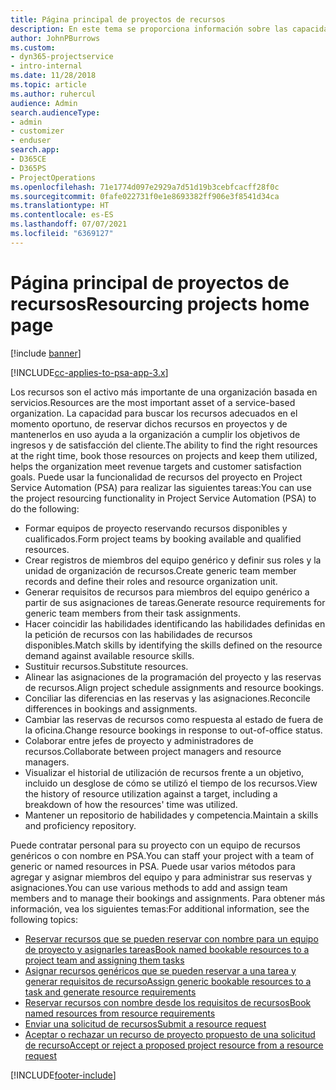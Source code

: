 ```yaml
---
title: Página principal de proyectos de recursos
description: En este tema se proporciona información sobre las capacidades de administración de recursos en Project Service Automation (PSA) para Dynamics 365.
author: JohnPBurrows
ms.custom:
- dyn365-projectservice
- intro-internal
ms.date: 11/28/2018
ms.topic: article
ms.author: ruhercul
audience: Admin
search.audienceType:
- admin
- customizer
- enduser
search.app:
- D365CE
- D365PS
- ProjectOperations
ms.openlocfilehash: 71e1774d097e2929a7d51d19b3cebfcacff28f0c
ms.sourcegitcommit: 0fafe022731f0e1e8693382ff906e3f8541d34ca
ms.translationtype: HT
ms.contentlocale: es-ES
ms.lasthandoff: 07/07/2021
ms.locfileid: "6369127"
---
```

# <a name="resourcing-projects-home-page"></a><span data-ttu-id="feb26-103">Página principal de proyectos de recursos</span><span class="sxs-lookup"><span data-stu-id="feb26-103">Resourcing projects home page</span></span>

[!include [banner](../includes/psa-now-project-operations.md)]

[!INCLUDE[cc-applies-to-psa-app-3.x](../includes/cc-applies-to-psa-app-3x.md)]

<span data-ttu-id="feb26-104">Los recursos son el activo más importante de una organización basada en servicios.</span><span class="sxs-lookup"><span data-stu-id="feb26-104">Resources are the most important asset of a service-based organization.</span></span> <span data-ttu-id="feb26-105">La capacidad para buscar los recursos adecuados en el momento oportuno, de reservar dichos recursos en proyectos y de mantenerlos en uso ayuda a la organización a cumplir los objetivos de ingresos y de satisfacción del cliente.</span><span class="sxs-lookup"><span data-stu-id="feb26-105">The ability to find the right resources at the right time, book those resources on projects and keep them utilized, helps the organization meet revenue targets and customer satisfaction goals.</span></span> <span data-ttu-id="feb26-106">Puede usar la funcionalidad de recursos del proyecto en Project Service Automation (PSA) para realizar las siguientes tareas:</span><span class="sxs-lookup"><span data-stu-id="feb26-106">You can use the project resourcing functionality in Project Service Automation (PSA) to do the following:</span></span>

- <span data-ttu-id="feb26-107">Formar equipos de proyecto reservando recursos disponibles y cualificados.</span><span class="sxs-lookup"><span data-stu-id="feb26-107">Form project teams by booking available and qualified resources.</span></span>
- <span data-ttu-id="feb26-108">Crear registros de miembros del equipo genérico y definir sus roles y la unidad de organización de recursos.</span><span class="sxs-lookup"><span data-stu-id="feb26-108">Create generic team member records and define their roles and resource organization unit.</span></span>
- <span data-ttu-id="feb26-109">Generar requisitos de recursos para miembros del equipo genérico a partir de sus asignaciones de tareas.</span><span class="sxs-lookup"><span data-stu-id="feb26-109">Generate resource requirements for generic team members from their task assignments.</span></span>
- <span data-ttu-id="feb26-110">Hacer coincidir las habilidades identificando las habilidades definidas en la petición de recursos con las habilidades de recursos disponibles.</span><span class="sxs-lookup"><span data-stu-id="feb26-110">Match skills by identifying the skills defined on the resource demand against available resource skills.</span></span>
- <span data-ttu-id="feb26-111">Sustituir recursos.</span><span class="sxs-lookup"><span data-stu-id="feb26-111">Substitute resources.</span></span>
- <span data-ttu-id="feb26-112">Alinear las asignaciones de la programación del proyecto y las reservas de recursos.</span><span class="sxs-lookup"><span data-stu-id="feb26-112">Align project schedule assignments and resource bookings.</span></span>
- <span data-ttu-id="feb26-113">Conciliar las diferencias en las reservas y las asignaciones.</span><span class="sxs-lookup"><span data-stu-id="feb26-113">Reconcile differences in bookings and assignments.</span></span>
- <span data-ttu-id="feb26-114">Cambiar las reservas de recursos como respuesta al estado de fuera de la oficina.</span><span class="sxs-lookup"><span data-stu-id="feb26-114">Change resource bookings in response to out-of-office status.</span></span>
- <span data-ttu-id="feb26-115">Colaborar entre jefes de proyecto y administradores de recursos.</span><span class="sxs-lookup"><span data-stu-id="feb26-115">Collaborate between project managers and resource managers.</span></span>
- <span data-ttu-id="feb26-116">Visualizar el historial de utilización de recursos frente a un objetivo, incluido un desglose de cómo se utilizó el tiempo de los recursos.</span><span class="sxs-lookup"><span data-stu-id="feb26-116">View the history of resource utilization against a target, including a breakdown of how the resources' time was utilized.</span></span>
- <span data-ttu-id="feb26-117">Mantener un repositorio de habilidades y competencia.</span><span class="sxs-lookup"><span data-stu-id="feb26-117">Maintain a skills and proficiency repository.</span></span>


<span data-ttu-id="feb26-118">Puede contratar personal para su proyecto con un equipo de recursos genéricos o con nombre en PSA.</span><span class="sxs-lookup"><span data-stu-id="feb26-118">You can staff your project with a team of generic or named resources in PSA.</span></span> <span data-ttu-id="feb26-119">Puede usar varios métodos para agregar y asignar miembros del equipo y para administrar sus reservas y asignaciones.</span><span class="sxs-lookup"><span data-stu-id="feb26-119">You can use various methods to add and assign team members and to manage their bookings and assignments.</span></span> <span data-ttu-id="feb26-120">Para obtener más información, vea los siguientes temas:</span><span class="sxs-lookup"><span data-stu-id="feb26-120">For additional information, see the following topics:</span></span>

- [<span data-ttu-id="feb26-121">Reservar recursos que se pueden reservar con nombre para un equipo de proyecto y asignarles tareas</span><span class="sxs-lookup"><span data-stu-id="feb26-121">Book named bookable resources to a project team and assigning them tasks</span></span>](assign-named-bookable-resource.md)
- [<span data-ttu-id="feb26-122">Asignar recursos genéricos que se pueden reservar a una tarea y generar requisitos de recurso</span><span class="sxs-lookup"><span data-stu-id="feb26-122">Assign generic bookable resources to a task and generate resource requirements</span></span>](assign-generic-bookable-resource.md)
- [<span data-ttu-id="feb26-123">Reservar recursos con nombre desde los requisitos de recursos</span><span class="sxs-lookup"><span data-stu-id="feb26-123">Book named resources from resource requirements</span></span>](book-named-resource.md)
- [<span data-ttu-id="feb26-124">Enviar una solicitud de recursos</span><span class="sxs-lookup"><span data-stu-id="feb26-124">Submit a resource request</span></span>](submit-resource-request.md)
- [<span data-ttu-id="feb26-125">Aceptar o rechazar un recurso de proyecto propuesto de una solicitud de recurso</span><span class="sxs-lookup"><span data-stu-id="feb26-125">Accept or reject a proposed project resource from a resource request</span></span>](accept-reject-proposed-resource.md)


[!INCLUDE[footer-include](../includes/footer-banner.md)]